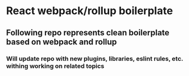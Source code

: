 # React webpack/rollup boilerplate

## Following repo represents clean boilerplate based on webpack and rollup

### Will update repo with new plugins, libraries, eslint rules, etc. withing working on related topics